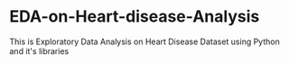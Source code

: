 # EDA-on-Heart-disease-Analysis
This is Exploratory Data Analysis on Heart Disease Dataset using Python and it's libraries
